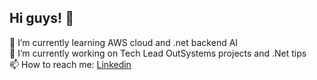 ## Hi guys! 👋

🌱 I’m currently learning AWS cloud and .net backend AI </br>
🔭 I’m currently working on Tech Lead OutSystems projects and .Net tips </br>
📫 How to reach me: <a href= "https://www.linkedin.com/in/rodrigo-gaspari-38445526/"> Linkedin </a>  

<!--
**rodrigogaspari/rodrigogaspari** is a ✨ _special_ ✨ repository because its `README.md` (this file) appears on your GitHub profile.

Here are some ideas to get you started:
- 👯 I’m looking to collaborate on ...
- 🤔 I’m looking for help with ...
- 💬 Ask me about ...
...
- 😄 Pronouns: ...
- ⚡ Fun fact: ...
-->
